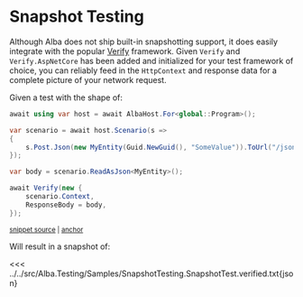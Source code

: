 # Snapshot Testing

Although Alba does not ship built-in snapshotting support, it does easily integrate with the popular [Verify](https://github.com/VerifyTests/Verify) framework.
Given `Verify` and `Verify.AspNetCore` has been added and initialized for your test framework of choice, you can reliably feed in the `HttpContext` and response data for a complete picture of your network request.

Given a test with the shape of:
<!-- snippet: sample_snapshot_testing -->
<a id='snippet-sample_snapshot_testing'></a>
```cs
await using var host = await AlbaHost.For<global::Program>();

var scenario = await host.Scenario(s =>
{
    s.Post.Json(new MyEntity(Guid.NewGuid(), "SomeValue")).ToUrl("/json");
});

var body = scenario.ReadAsJson<MyEntity>();

await Verify(new {
    scenario.Context,
    ResponseBody = body,
});
```
<sup><a href='https://github.com/JasperFx/alba/blob/master/src/Alba.Testing/Samples/SnapshotTesting.cs#L17-L31' title='Snippet source file'>snippet source</a> | <a href='#snippet-sample_snapshot_testing' title='Start of snippet'>anchor</a></sup>
<!-- endSnippet -->

Will result in a snapshot of:

<<< ../../src/Alba.Testing/Samples/SnapshotTesting.SnapshotTest.verified.txt{json}
